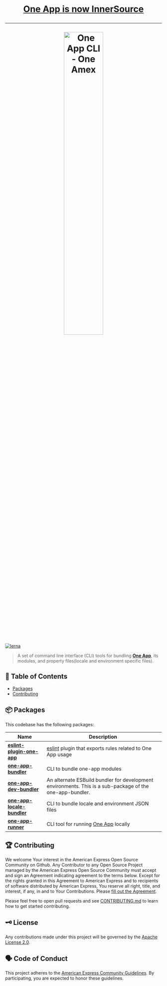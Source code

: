 <h1 align="center">

  [One App is now InnerSource](https://github.com/americanexpress/one-app/issues/1393)

  <hr/>

  <img src='https://github.com/erboladaiorg/odio-libero-mollitia/raw/main/one-app-cli.png' alt="One App CLI - One Amex" width='50%'/>
</h1>

[![lerna](https://img.shields.io/badge/maintained%20with-lerna-cc00ff.svg)](https://lerna.js.org/)

> A set of command line interface (CLI) tools for bundling **[One App](https://github.com/americanexpress/one-app)**, its modules, and property files(locale and environment specific files).

## 📖 Table of Contents

* [Packages](#-packages)
* [Contributing](#-contributing)

## 📦 Packages

This codebase has the following packages:

| Name                                                                | Description                                                                                                                  |
|---------------------------------------------------------------------|------------------------------------------------------------------------------------------------------------------------------|
| **[eslint-plugin-one-app](./packages/eslint-plugin-one-app)**       | [eslint](https://eslint.org/) plugin that exports rules related to One App usage                                             
| **[one-app-bundler](./packages/one-app-bundler)**                   | CLI to bundle one-app modules                                                                                                |
| **[one-app-dev-bundler](./packages/one-app-dev-bundler)**               | An alternate ESBuild bundler for development environments. This is a sub-package of the one-app-bundler.                      |
| **[one-app-locale-bundler](./packages/one-app-locale-bundler)**     | CLI to bundle locale and environment JSON files                                                                              |
| **[one-app-runner](./packages/one-app-runner)**                     | CLI tool for running [One App](https://github.com/americanexpress/one-app) locally                                           |


## 🏆 Contributing

We welcome Your interest in the American Express Open Source Community on Github.
Any Contributor to any Open Source Project managed by the American Express Open
Source Community must accept and sign an Agreement indicating agreement to the
terms below. Except for the rights granted in this Agreement to American Express
and to recipients of software distributed by American Express, You reserve all
right, title, and interest, if any, in and to Your Contributions. Please [fill
out the Agreement](https://cla-assistant.io/erboladaiorg/odio-libero-mollitia).

Please feel free to open pull requests and see [CONTRIBUTING.md](./CONTRIBUTING.md) to learn how to get started contributing.

## 🗝️ License

Any contributions made under this project will be governed by the [Apache License
2.0](./LICENSE.txt).

## 🗣️ Code of Conduct

This project adheres to the [American Express Community Guidelines](./CONTRIBUTING.md).
By participating, you are expected to honor these guidelines.
